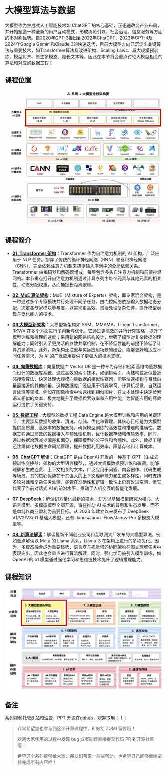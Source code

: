 <!--Copyright © ZOMI 适用于[License](https://github.com/chenzomi12/AIInfra)版权许可-->

# 大模型算法与数据

大模型作为生成式人工智能技术如 ChatGPT 的核心基础，正迅速改变产业布局，并开始塑造一种全新的用户互动模式，形成舆论引导、社会治理、信息服务等方面的不对称优势。自2020年GPT-3推出到2022年ChatGPT、2023年GPT-4及2024年Google Gemini和Claude 3的快速迭代，目前大模型方向已沉淀出关键算法与重要技术，如Transformer算法及改进架构、Scaling Laws、超大规模预训练、模型对齐、原生多模态、超长文本等。因此在本节将会重点讨论大模型相关的算法和对应的数据工程！

## 课程位置

![Position](./images/aiinfra01.png)

## 课程简介

- [**01. Transformer 架构**](./01Basic/)：Transformer 作为自注意力机制的 AI 架构，广泛应用于 NLP 任务。摒弃了传统的循环神经网络（RNN）和卷积神经网络（CNN），完全依赖注意力机制来捕捉输入序列中的全局依赖关系。Transformer 由编码器和解码器组成，每层包含多头自注意力机制和前馈神经网络。本节重点打开自注意力机制通过计算序列中每个元素与其他元素的相关性，动态分配权重，从而捕捉长距离依赖。

- [**02. MoE 算法架构**](./02MoE/)：MoE（Mixture of Experts）架构，即专家混合架构，是一种通过多个专家模块并行处理不同子任务，由门控网络依据输入数据动态分配，决定各专家模块参与度，以实现更高效、灵活处理复杂任务，提升模型表现与泛化能力的技术。

- [**03 大模型新架构**](./03NewArch/)：大模型新架构如 SSM、MMAMA、Linear Transformer、RKWV 在多个方面进行了创新与优化。它通过更高效的并行计算策略，提升了模型训练和推理的速度；采用新的网络结构设计，增强了模型对复杂数据的理解能力；同时引入了更灵活的参数共享机制，在不降低性能的前提下降低了计算资源消耗。此外，新架构还注重与实际应用场景的结合，能够更好地适应不同任务需求，为 AI 的广泛应用提供了更强大的技术支撑。

- [**04. 向量数据库**](./04VectorDB/)：向量数据库 Vector DB 是一种专为存储和检索高维向量数据而设计的数据库系统。通过高效的索引技术，如倒排索引、树结构或近似最近邻搜索算法，快速处理大规模向量数据的相似性查询，能够快速找到与目标向量最接近的其他向量。这种数据库广泛应用于机器学习、计算机视觉、自然语言处理等领域，例如在图像检索中快速找到相似图片，在文本处理中快速检索语义相似的文本，极大地提升了数据检索效率和应用性能，为智能应用的高效运行提供了关键支持。

- [**05. 数据工程**](./05DataEngine/)：大模型的数据工程 Data Engine 是大模型训练和应用的关键环节，主要涉及数据的收集、清洗、存储、优化和管理。其核心目标是为大模型提供高质量、高效率的数据支持，确保模型训练的高效性和推理的准确性。数据工程通过高效的数据接入与预处理机制，优化数据存储和传输效率。同时，通过数据治理减少偏差和偏见，保障模型的公平性和合规性。此外，数据工程还注重优化数据生命周期管理，提升数据利用效率，降低存储和计算成本。

- [**06. ChatGPT 解读**](./06ChatGPT/)：ChatGPT 是由 OpenAI 开发的一种基于 GPT（生成式预训练变换器）架构的大型语言模型，，通过大规模数据预训练和微调，能够理解和生成连贯、上下文相关的文本，广泛应用于问答、内容创作、代码生成等场景。其的核心优势在于其强大的上下文理解能力和生成多样性，同时支持多轮对话和复杂任务处理。尽管在准确性和逻辑一致性上仍有改进空间，但它代表了当前对话式 AI 的前沿水平，推动了人机交互的智能化发展。

- [**07. DeepSeek**](./07DeepSeek/)：解读幻方量化最新的技术，幻方以基础模型研究为核心，大语言模型、多模态模型全部开源，旨在推动 AI 技术的普惠和生态发展，而不是单纯以商业盈利为首要目标。从 2023 年建立以来发布了 DeepSeek V1/V2/V3/R1 基础大模型，还有 Janus/Janus-Flow/Janus-Pro 多模态大模型等。

- [**08. 新算法解读**](./08NewModel/)：解读最新不同创业公司和互联网大厂发布的大模型算法。例如重点解读以 Meta 的 Llama 系列，Llama-3 在架构上进行的多项优化。因为，多模态融合成为重要趋势，语言塔与视觉塔的协同架构在图文理解任务中表现突出，因此也会重点进行算法解读。同时，强化学习被引入模型训练，如OpenAI 的 o1 模型通过强化学习和思维链技术提升了逻辑推理能力。

## 课程知识

![脑图](./images/aiinfra02.png)

## 备注

系列视频托管[B 站](https://space.bilibili.com/517221395)和[油管](https://www.youtube.com/@ZOMI666/videos)，PPT 开源在[github](https://github.com/chenzomi12/AIInfra)，欢迎取用！！！

> 非常希望您也参与到这个开源课程中，B 站给 ZOMI 留言哦！
>
> 欢迎大家使用的过程中发现 bug 或者勘误直接提交代码 PR 到开源社区哦！
>
> 希望这个系列能够给大家、朋友们带来一些些帮助，也希望自己能够继续坚持完成所有内容哈！
